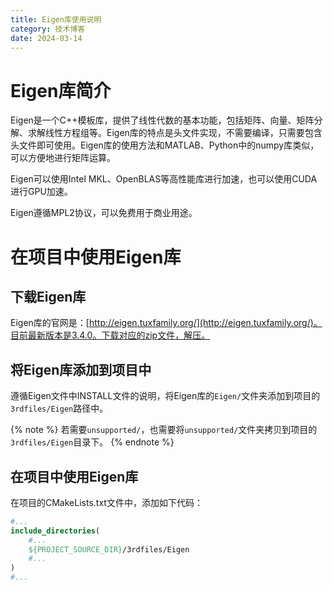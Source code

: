 ```yaml
---
title: Eigen库使用说明
category: 技术博客
date: 2024-03-14
---
```


# Eigen库简介

Eigen是一个C++模板库，提供了线性代数的基本功能，包括矩阵、向量、矩阵分解、求解线性方程组等。Eigen库的特点是头文件实现，不需要编译，只需要包含头文件即可使用。Eigen库的使用方法和MATLAB、Python中的numpy库类似，可以方便地进行矩阵运算。

Eigen可以使用Intel MKL、OpenBLAS等高性能库进行加速，也可以使用CUDA进行GPU加速。

Eigen遵循MPL2协议，可以免费用于商业用途。

# 在项目中使用Eigen库

## 下载Eigen库

Eigen库的官网是：[http://eigen.tuxfamily.org/](http://eigen.tuxfamily.org/)。目前最新版本是3.4.0。下载对应的zip文件，解压。

## 将Eigen库添加到项目中

遵循Eigen文件中INSTALL文件的说明，将Eigen库的```Eigen/```文件夹添加到项目的```3rdfiles/Eigen```路径中。

{% note  %}
若需要```unsupported/```，也需要将```unsupported/```文件夹拷贝到项目的```3rdfiles/Eigen```目录下。
{% endnote %}

## 在项目中使用Eigen库

在项目的CMakeLists.txt文件中，添加如下代码：

```cmake
#...
include_directories(
    #...
    ${PROJECT_SOURCE_DIR}/3rdfiles/Eigen
    #...
)
#...
```
